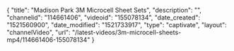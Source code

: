 {
    "title": "Madison Park 3M Microcell Sheet Sets",
    "description": "",
    "channelid": "114661406",
    "videoid": "155078134",
    "date_created": "1521560900",
    "date_modified": "1521733917",
    "type": "captivate",
    "layout": "channelVideo",
    "url": "\/latest-videos\/3m-microcell-sheets-mp4\/114661406-155078134"
}